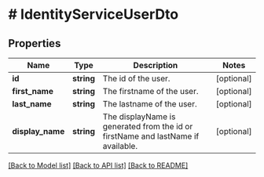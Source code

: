 # # IdentityServiceUserDto

## Properties

Name | Type | Description | Notes
------------ | ------------- | ------------- | -------------
**id** | **string** | The id of the user. | [optional]
**first_name** | **string** | The firstname of the user. | [optional]
**last_name** | **string** | The lastname of the user. | [optional]
**display_name** | **string** | The displayName is generated from the id or firstName and lastName if available. | [optional]

[[Back to Model list]](../../README.md#models) [[Back to API list]](../../README.md#endpoints) [[Back to README]](../../README.md)
